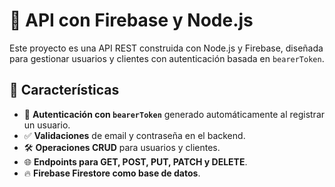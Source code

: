 # 🚀 API con Firebase y Node.js

Este proyecto es una API REST construida con Node.js y Firebase, diseñada para gestionar usuarios y clientes con autenticación basada en `bearerToken`.  

## 📌 Características

- 🔐 **Autenticación con `bearerToken`** generado automáticamente al registrar un usuario.  
- ✅ **Validaciones** de email y contraseña en el backend.  
- 🛠 **Operaciones CRUD** para usuarios y clientes.  
- 🌐 **Endpoints para GET, POST, PUT, PATCH y DELETE**.  
- 🔥 **Firebase Firestore como base de datos**.  